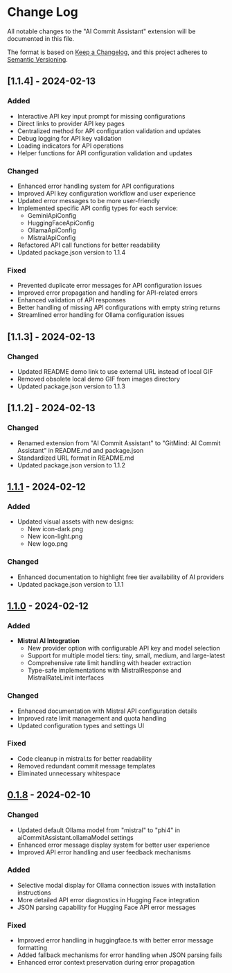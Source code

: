# Change Log

All notable changes to the "AI Commit Assistant" extension will be documented in this file.

The format is based on [Keep a Changelog](https://keepachangelog.com/en/1.0.0/),
and this project adheres to [Semantic Versioning](https://semver.org/spec/v2.0.0.html).

## [1.1.4] - 2024-02-13

### Added

- Interactive API key input prompt for missing configurations
- Direct links to provider API key pages
- Centralized method for API configuration validation and updates
- Debug logging for API key validation
- Loading indicators for API operations
- Helper functions for API configuration validation and updates

### Changed

- Enhanced error handling system for API configurations
- Improved API key configuration workflow and user experience
- Updated error messages to be more user-friendly
- Implemented specific API config types for each service:
  - GeminiApiConfig
  - HuggingFaceApiConfig
  - OllamaApiConfig
  - MistralApiConfig
- Refactored API call functions for better readability
- Updated package.json version to 1.1.4

### Fixed

- Prevented duplicate error messages for API configuration issues
- Improved error propagation and handling for API-related errors
- Enhanced validation of API responses
- Better handling of missing API configurations with empty string returns
- Streamlined error handling for Ollama configuration issues

## [1.1.3] - 2024-02-13

### Changed

- Updated README demo link to use external URL instead of local GIF
- Removed obsolete local demo GIF from images directory
- Updated package.json version to 1.1.3

## [1.1.2] - 2024-02-13

### Changed

- Renamed extension from "AI Commit Assistant" to "GitMind: AI Commit Assistant" in README.md and package.json
- Standardized URL format in README.md
- Updated package.json version to 1.1.2

## [1.1.1] - 2024-02-12

### Added

- Updated visual assets with new designs:
  - New icon-dark.png
  - New icon-light.png
  - New logo.png

### Changed

- Enhanced documentation to highlight free tier availability of AI providers
- Updated package.json version to 1.1.1

## [1.1.0] - 2024-02-12

### Added

- **Mistral AI Integration**
  - New provider option with configurable API key and model selection
  - Support for multiple model tiers: tiny, small, medium, and large-latest
  - Comprehensive rate limit handling with header extraction
  - Type-safe implementations with MistralResponse and MistralRateLimit interfaces

### Changed

- Enhanced documentation with Mistral API configuration details
- Improved rate limit management and quota handling
- Updated configuration types and settings UI

### Fixed

- Code cleanup in mistral.ts for better readability
- Removed redundant commit message templates
- Eliminated unnecessary whitespace

## [0.1.8] - 2024-02-10

### Changed

- Updated default Ollama model from "mistral" to "phi4" in aiCommitAssistant.ollamaModel settings
- Enhanced error message display system for better user experience
- Improved API error handling and user feedback mechanisms

### Added

- Selective modal display for Ollama connection issues with installation instructions
- More detailed API error diagnostics in Hugging Face integration
- JSON parsing capability for Hugging Face API error messages

### Fixed

- Improved error handling in huggingface.ts with better error message formatting
- Added fallback mechanisms for error handling when JSON parsing fails
- Enhanced error context preservation during error propagation

[1.1.1]: https://github.com/shahabahreini/AI-Commit-Assistant/releases/tag/v1.1.1
[1.1.0]: https://github.com/shahabahreini/AI-Commit-Assistant/releases/tag/v1.1.0
[0.1.8]: https://github.com/shahabahreini/AI-Commit-Assistant/releases/tag/v0.1.8-beta
